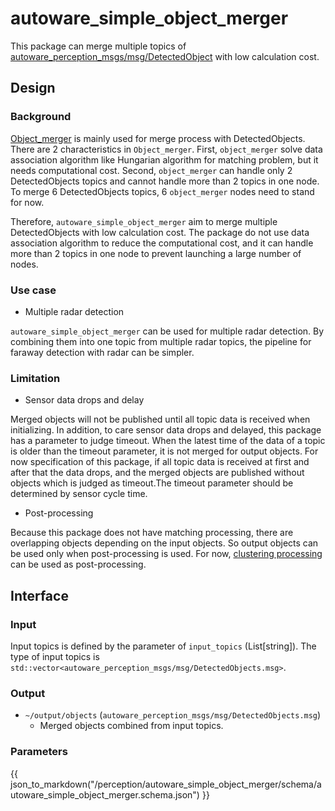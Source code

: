 # autoware_simple_object_merger

This package can merge multiple topics of [autoware_perception_msgs/msg/DetectedObject](https://github.com/autowarefoundation/autoware_msgs/tree/main/autoware_perception_msgs/msg/DetectedObject.msg) with low calculation cost.

## Design

### Background

[Object_merger](https://github.com/autowarefoundation/autoware_universe/tree/main/perception/object_merger) is mainly used for merge process with DetectedObjects. There are 2 characteristics in `Object_merger`. First, `object_merger` solve data association algorithm like Hungarian algorithm for matching problem, but it needs computational cost. Second, `object_merger` can handle only 2 DetectedObjects topics and cannot handle more than 2 topics in one node. To merge 6 DetectedObjects topics, 6 `object_merger` nodes need to stand for now.

Therefore, `autoware_simple_object_merger` aim to merge multiple DetectedObjects with low calculation cost.
The package do not use data association algorithm to reduce the computational cost, and it can handle more than 2 topics in one node to prevent launching a large number of nodes.

### Use case

- Multiple radar detection

`autoware_simple_object_merger` can be used for multiple radar detection. By combining them into one topic from multiple radar topics, the pipeline for faraway detection with radar can be simpler.

### Limitation

- Sensor data drops and delay

Merged objects will not be published until all topic data is received when initializing. In addition, to care sensor data drops and delayed, this package has a parameter to judge timeout. When the latest time of the data of a topic is older than the timeout parameter, it is not merged for output objects. For now specification of this package, if all topic data is received at first and after that the data drops, and the merged objects are published without objects which is judged as timeout.The timeout parameter should be determined by sensor cycle time.

- Post-processing

Because this package does not have matching processing, there are overlapping objects depending on the input objects. So output objects can be used only when post-processing is used. For now, [clustering processing](https://github.com/autowarefoundation/autoware_universe/tree/main/perception/autoware_radar_object_clustering) can be used as post-processing.

## Interface

### Input

Input topics is defined by the parameter of `input_topics` (List[string]). The type of input topics is `std::vector<autoware_perception_msgs/msg/DetectedObjects.msg>`.

### Output

- `~/output/objects` (`autoware_perception_msgs/msg/DetectedObjects.msg`)
  - Merged objects combined from input topics.

### Parameters

{{ json_to_markdown("/perception/autoware_simple_object_merger/schema/autoware_simple_object_merger.schema.json") }}